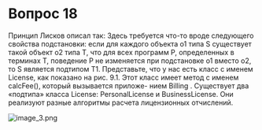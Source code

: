 # Вопрос 18

Принцип Лисков описал так:
<tip>
Здесь требуется что-то вроде следующего свойства подстановки: если для
каждого объекта o1 типа S существует такой объект o2 типа T, что для
всех программ P, определенных в терминах T, поведение P не изменяется при
подстановке o1 вместо o2, то S является подтипом T1.
</tip>
Представьте, что у нас есть класс с именем License, как показано на рис. 9.1.
Этот класс имеет метод с именем calcFee(), который вызывается приложе-
нием Billing . Существует два «подтипа» класса License: PersonalLicense
и BusinessLicense. Они реализуют разные алгоритмы расчета лицензионных
отчислений.

![image_3.png](image_3.png)